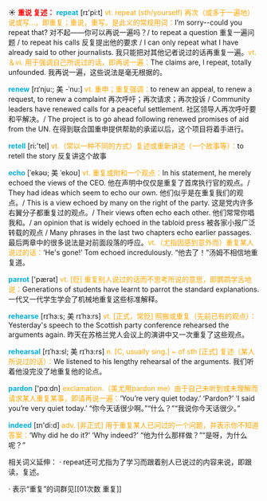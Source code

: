 ☀ <font color="red">**重说 复述：**</font>
<font color="sky blue">**repeat**</font> [rɪ'pi:t] 
<font color="orange">vt. repeat (sth/yourself) 再次（或多于一遍地）说或写…，即重复；重说，重写。是此义的常规用词：</font>I’m sorry--could you repeat that? 对不起——你可以再说一遍吗？/ to repeat a question 重复一遍问题 / to repeat his calls 反复提出他的要求 / I can only repeat what I have already said to other journalists. 我只能把对其他记者说过的话再重复一遍。<font color="orange">vt.＆vi. 用于强调自己所说过的话，即再说一遍：</font>The claims are, I repeat, totally unfounded. 我再说一遍，这些说法是毫无根据的。
           
<font color="sky blue">**renew**</font> [rɪˈnju:; 美 -ˈnu:]
<font color="orange">vt. 重申；重复强调：</font>to renew an appeal, to renew a request, to renew a complaint 再次呼吁；再次请求；再次投诉 / Community leaders have renewed calls for a peaceful settlement. 社区领导人再次呼吁要和平解决。/ The project is to go ahead following renewed promises of aid from the UN. 在得到联合国重申提供帮助的承诺以后，这个项目将着手进行。

<font color="sky blue">**retell**</font> [ri:'tel] 
<font color="orange">vt.（常以一种不同的方式）复述或重新讲述（一个故事等）：</font>to retell the story 反复讲这个故事
           
<font color="sky blue">**echo**</font> [ˈekəʊ; 美 ˈekoʊ]
<font color="orange">vt. 重复或附和一个观点：</font>In his statement, he merely echoed the views of the CEO. 他在声明中仅仅是重复了首席执行官的观点。/ They had ideas which seem to echo our own. 他们似乎是在重复我们的观点。/ This is a view echoed by many on the right of the party. 这是党内许多右翼分子都重复过的观点。/ Their views often echo each other. 他们常常你唱我和。/ an opinion that is widely echoed in the tabloid press 被各家小报广泛转载的观点 / Many phrases in the last two chapters echo earlier passages. 最后两章中的很多说法是对前面段落的呼应。<font color="orange">vt.（尤指因感到意外而）重复某人说过的话：</font>‘He's gone!’ Tom echoed incredulously. “他去了！”汤姆不相信地重复道。

<font color="sky blue">**parrot**</font> ['pærət] 
<font color="orange">vt. [贬] 重复别人说过的话而不思考所说的意思，即鹦鹉学舌地说：</font>Generations of students have learnt to parrot the standard explanations. 一代又一代学生学会了机械地重复这些标准解释。
                      
<font color="sky blue">**rehearse**</font> [rɪˈhɜ:s; 美 rɪˈhɜ:rs]
<font color="orange">vt. [正式，常贬] 照搬或重复（先前已有的观点）：</font>Yesterday's speech to the Scottish party conference rehearsed the arguments again. 昨天在苏格兰党人会议上的演讲中又一次重复了这些观点。

<font color="sky blue">**rehearsal**</font> [rɪˈhɜ:sl; 美 rɪˈhɜ:rs]
<font color="orange">n. [C, usually sing.] ~ of sth [正式] 复述（某人所说过的话）：</font>We listened to his lengthy rehearsal of the arguments. 我们听着他没完没了地重复他的论点。

<font color="sky blue">**pardon**</font> ['pɑːdn] 
<font color="orange">exclamation.（美尤用pardon me）由于自己未听到或未理解而请求某人重复某事，即请再说一遍：</font>‘You’re very quiet today.’ ‘Pardon?’ ‘I said you’re very quiet today.’ “你今天话很少啊。”“什么？”“我说你今天话很少。”

<font color="sky blue">**indeed**</font> [ɪn'di:d] 
<font color="orange">adv. [非正式] 用于重复某人已问过的一个问题，并表示你不知道答案：</font>‘Why did he do it?’ ‘Why indeed?’ “他为什么那样做？”“是呀，为什么呢？”

相关词义延伸：
· repeat还可尤指为了学习而跟着别人已说过的内容来说，即跟读，复述。

· 表示“重复”的词群见[[01次数 重复]]

